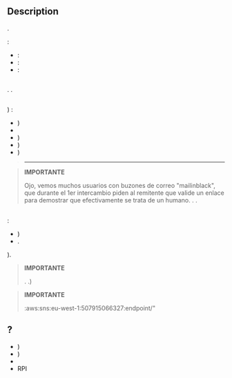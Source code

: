 # 

## Description

.

 : 

-  : 
-  : 
-  : 

## 

. .

## 

) : 

- )
- 
- )
- )
- ) 

> ****
>
> 

> **IMPORTANTE**
>
> Ojo, vemos muchos usuarios con buzones de correo "mailinblack", que durante el 1er intercambio piden al remitente que valide un enlace para demostrar que efectivamente se trata de un humano. . .

## 

 : 

- )
- .

).

>**IMPORTANTE**
>
> . .)

>**IMPORTANTE**
>
> :aws:sns:eu-west-1:507915066327:endpoint/"

##  ?

- )
- )
- 
- RPI
